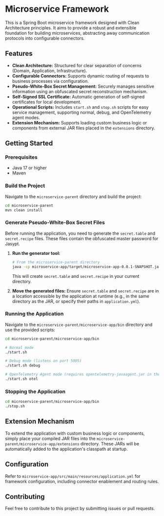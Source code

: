 # Microservice Framework

This is a Spring Boot microservice framework designed with Clean Architecture principles. It aims to provide a robust and extensible foundation for building microservices, abstracting away communication protocols into configurable connectors.

## Features

*   **Clean Architecture:** Structured for clear separation of concerns (Domain, Application, Infrastructure).
*   **Configurable Connectors:** Supports dynamic routing of requests to business processes via configuration.
*   **Pseudo-White-Box Secret Management:** Securely manages sensitive information using an obfuscated secret reconstruction mechanism.
*   **Self-Signed SSL Certificate:** Automatic generation of self-signed certificates for local development.
*   **Operational Scripts:** Includes `start.sh` and `stop.sh` scripts for easy service management, supporting normal, debug, and OpenTelemetry agent modes.
*   **Extension Mechanism:** Supports loading custom business logic or components from external JAR files placed in the `extensions` directory.

## Getting Started

### Prerequisites

*   Java 17 or higher
*   Maven

### Build the Project

Navigate to the `microservice-parent` directory and build the project:

```bash
cd microservice-parent
mvn clean install
```

### Generate Pseudo-White-Box Secret Files

Before running the application, you need to generate the `secret.table` and `secret.recipe` files. These files contain the obfuscated master password for Jasypt.

1.  **Run the generator tool:**
    ```bash
    # From the microservice-parent directory
    java -cp microservice-app/target/microservice-app-0.0.1-SNAPSHOT.jar blog.eric231.framework.infrastructure.security.PseudoWhiteBoxGenerator
    ```
    This will create `secret.table` and `secret.recipe` in your current directory.

2.  **Move the generated files:** Ensure `secret.table` and `secret.recipe` are in a location accessible by the application at runtime (e.g., in the same directory as the JAR, or specify their paths in `application.yml`).

### Running the Application

Navigate to the `microservice-parent/microservice-app/bin` directory and use the provided scripts:

```bash
cd microservice-parent/microservice-app/bin

# Normal mode
./start.sh

# Debug mode (listens on port 5005)
./start.sh debug

# OpenTelemetry Agent mode (requires opentelemetry-javaagent.jar in the bin directory)
./start.sh otel
```

### Stopping the Application

```bash
cd microservice-parent/microservice-app/bin
./stop.sh
```

## Extension Mechanism

To extend the application with custom business logic or components, simply place your compiled JAR files into the `microservice-parent/microservice-app/extensions` directory. These JARs will be automatically added to the application's classpath at startup.

## Configuration

Refer to `microservice-app/src/main/resources/application.yml` for framework configuration, including connector enablement and routing rules.

## Contributing

Feel free to contribute to this project by submitting issues or pull requests.